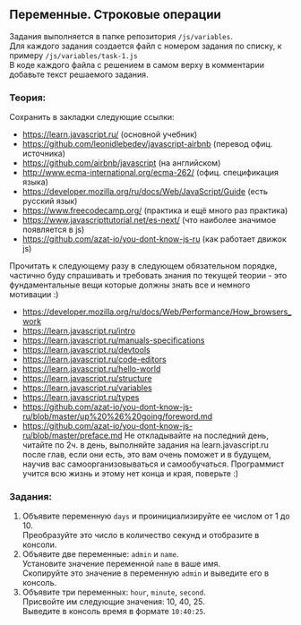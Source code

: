 ## Переменные. Строковые операции

Задания выполняется в папке репозитория `/js/variables`.  
Для каждого задания создается файл с номером задания по списку, к примеру `/js/variables/task-1.js`  
В коде каждого файла с решением в самом верху в комментарии добавьте текст решаемого задания.

### Теория:
Сохранить в закладки следующие ссылки:
* https://learn.javascript.ru/ (основной учебник)
* https://github.com/leonidlebedev/javascript-airbnb (перевод офиц. источника)
* https://github.com/airbnb/javascript (на английском)
* http://www.ecma-international.org/ecma-262/ (офиц. спецификация языка)
* https://developer.mozilla.org/ru/docs/Web/JavaScript/Guide (есть русский язык)
* https://www.freecodecamp.org/ (практика и ещё много раз практика)
* https://www.javascripttutorial.net/es-next/ (что наиболее значимое появляется в js)
* https://github.com/azat-io/you-dont-know-js-ru (как работает движок js)

Прочитать к следующему разу в следующем обязательном порядке, частично буду спрашивать и требовать знания по текущей теории - это фундаментальные вещи которые должны знать все и немного мотивации :)
* https://developer.mozilla.org/ru/docs/Web/Performance/How_browsers_work 
* https://learn.javascript.ru/intro 
* https://learn.javascript.ru/manuals-specifications 
* https://learn.javascript.ru/devtools 
* https://learn.javascript.ru/code-editors 
* https://learn.javascript.ru/hello-world 
* https://learn.javascript.ru/structure 
* https://learn.javascript.ru/variables 
* https://learn.javascript.ru/types 
* https://github.com/azat-io/you-dont-know-js-ru/blob/master/up%20%26%20going/foreword.md 
* https://github.com/azat-io/you-dont-know-js-ru/blob/master/preface.md 
Не откладывайте на последний день, читайте по 2ч. в день, выполняйте задания на learn.javascript.ru после глав, если они есть, это вам очень поможет и в будущем, научив вас самоорганизовываться и самообучаться. Программист учится всю жизнь и этому нет конца и края, поверьте :)

### Задания:
1. Объявите переменную `days` и проинициализируйте ее числом от 1 до 10.  
Преобразуйте это число в количество секунд и отобразите в консоли.
1. Объявите две переменные: `admin` и `name`.  
Установите значение переменной `name` в ваше имя.  
Скопируйте это значение в переменную `admin` и выведите его в консоль.
1. Объявите три переменных: `hour`, `minute`, `second`.  
Присвойте им следующие значения: 10, 40, 25.  
Выведите в консоль время в формате `10:40:25`.
